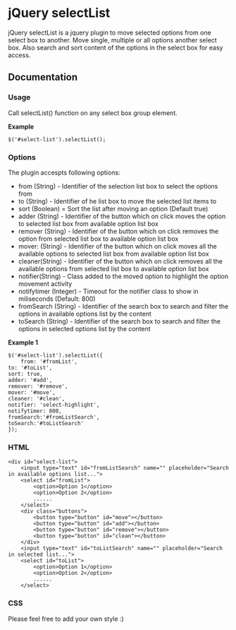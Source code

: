 # jQuery selectList
jQuery selectList is a jquery plugin to move selected options from one select box to another. Move single, multiple or all options another select box. Also search and sort content of the options in the select box for easy access.

## Documentation
### Usage
Call selectList() function on any select box group element.

__Example__

	$('#select-list').selectList();

### Options
The plugin accespts following options:

* from (String) - Identifier of the selection list box to select the options from
* to (String) - Identifier of he list box to move the selected list items to
* sort (Boolean) = Sort the list after moving an option (Default true)
* adder (String) - Identifier of the button which on click moves the option to selected list box from available option list box
* remover (String) - Identifier of the button which on click removes the option from selected list box to available option list box
* mover: (String) - Identifier of the button which on click moves all the available options to selected list box from available option list box
* cleaner(String) - Identifier of the button which on click removes all the available options from selected list box to available option list box
* notifier(String) - Class added to the moved option to highlight the option movement activity
* notifytimer (Integer) - Timeout for the notifier class to show in miliseconds (Default: 800)
* fromSearch (String) - Identifier of the search box to search and filter the options in available options list by the content
* toSearch (String) - Identifier of the search box to search and filter the options in selected options list by the content

__Example 1__

	$('#select-list').selectList({
		from: '#fromList',
    to: '#toList',
    sort: true,
    adder: '#add',
    remover: '#remove',
    mover: '#move',
    cleaner: '#clean',
    notifier: 'select-highlight',
    notifytimer: 800,
    fromSearch:'#fromListSearch',
    toSearch:'#toListSearch'
	});

### HTML
```
<div id="select-list">
	<input type="text" id="fromListSearch" name="" placeholder="Search in available options list...">
	<select id="fromList">
		<option>Option 1</option>
		<option>Option 2</option>
		......
	</select>
	<div class="buttons">
		<button type="button" id="move"></button>
		<button type="button" id="add"></button>
		<button type="button" id="remove"></button>
		<button type="button" id="clean"></button>
	</div>
	<input type="text" id="toListSearch" name="" placeholder="Search in selected list...">
	<select id="toList">
		<option>Option 1</option>
		<option>Option 2</option>
		......
	</select>
```

### CSS
Please feel free to add your own style :)